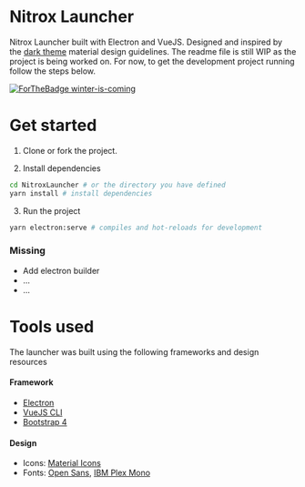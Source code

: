 # Nitrox Launcher
Nitrox Launcher built with Electron and VueJS. Designed and inspired by the [dark theme](https://material.io/design/color/dark-theme.html#) material design guidelines.
The readme file is still WIP as the project is being worked on. For now, to get the development project running follow the steps below.

[![ForTheBadge winter-is-coming](http://ForTheBadge.com/images/badges/winter-is-coming.svg)](http://ForTheBadge.com)


# Get started
1. Clone or fork the project.

2. Install dependencies
```bash
cd NitroxLauncher # or the directory you have defined
yarn install # install dependencies
```

3. Run the project
```bash
yarn electron:serve # compiles and hot-reloads for development
```

### Missing
- Add electron builder
- ...
- ...

# Tools used
The launcher was built using the following frameworks and design resources

#### Framework
- [Electron](https://www.electronjs.org/docs)
- [VueJS CLI](https://cli.vuejs.org/guide/)
- [Bootstrap 4](https://getbootstrap.com/docs/4.4/getting-started/introduction/)

#### Design
- Icons: [Material Icons](https://material.io/resources/icons/?style=baseline)
- Fonts: [Open Sans](https://fonts.google.com/specimen/Open+Sans), [IBM Plex Mono](https://fonts.google.com/specimen/IBM+Plex+Mono)
